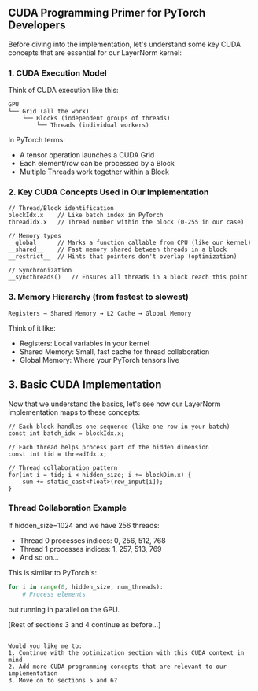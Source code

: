 ## CUDA Programming Primer for PyTorch Developers

Before diving into the implementation, let's understand some key CUDA concepts that are essential for our LayerNorm kernel:

### 1. CUDA Execution Model

Think of CUDA execution like this:
```
GPU
└── Grid (all the work)
    └── Blocks (independent groups of threads)
        └── Threads (individual workers)
```

In PyTorch terms:
- A tensor operation launches a CUDA Grid
- Each element/row can be processed by a Block
- Multiple Threads work together within a Block

### 2. Key CUDA Concepts Used in Our Implementation

```cuda
// Thread/Block identification
blockIdx.x    // Like batch index in PyTorch
threadIdx.x   // Thread number within the block (0-255 in our case)

// Memory types
__global__    // Marks a function callable from CPU (like our kernel)
__shared__    // Fast memory shared between threads in a block
__restrict__  // Hints that pointers don't overlap (optimization)

// Synchronization
__syncthreads()   // Ensures all threads in a block reach this point
```

### 3. Memory Hierarchy (from fastest to slowest)
```
Registers → Shared Memory → L2 Cache → Global Memory
```
Think of it like:
- Registers: Local variables in your kernel
- Shared Memory: Small, fast cache for thread collaboration
- Global Memory: Where your PyTorch tensors live

## 3. Basic CUDA Implementation

Now that we understand the basics, let's see how our LayerNorm implementation maps to these concepts:

```cuda
// Each block handles one sequence (like one row in your batch)
const int batch_idx = blockIdx.x;

// Each thread helps process part of the hidden dimension
const int tid = threadIdx.x;

// Thread collaboration pattern
for(int i = tid; i < hidden_size; i += blockDim.x) {
    sum += static_cast<float>(row_input[i]);
}
```

### Thread Collaboration Example
If hidden_size=1024 and we have 256 threads:
- Thread 0 processes indices: 0, 256, 512, 768
- Thread 1 processes indices: 1, 257, 513, 769
- And so on...

This is similar to PyTorch's:
```python
for i in range(0, hidden_size, num_threads):
    # Process elements
```
but running in parallel on the GPU.

[Rest of sections 3 and 4 continue as before...]
```

Would you like me to:
1. Continue with the optimization section with this CUDA context in mind
2. Add more CUDA programming concepts that are relevant to our implementation
3. Move on to sections 5 and 6?